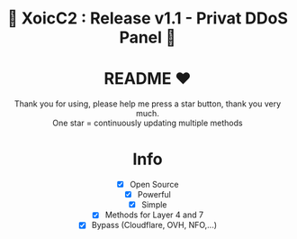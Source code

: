 <div align=center>
 
# 🚀 XoicC2 : Release v1.1 - Privat DDoS Panel 🚀

# README ♥️
Thank you for using, please help me press a star button, thank you very much.<br>
One star = continuously updating multiple methods

# Info
- [x] Open Source
- [x] Powerful
- [x] Simple
- [x] Methods for Layer 4 and 7
- [x] Bypass (Cloudflare, OVH, NFO,...)  
